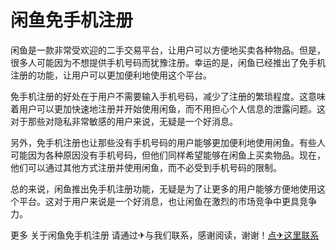 # 闲鱼免手机注册

闲鱼是一款非常受欢迎的二手交易平台，让用户可以方便地买卖各种物品。但是，很多人可能因为不想提供手机号码而犹豫注册。幸运的是，闲鱼已经推出了免手机注册的功能，让用户可以更加便利地使用这个平台。

免手机注册的好处在于用户不需要输入手机号码，减少了注册的繁琐程度。这意味着用户可以更加快速地注册并开始使用闲鱼，而不用担心个人信息的泄露问题。这对于那些对隐私非常敏感的用户来说，无疑是一个好消息。

另外，免手机注册也让那些没有手机号码的用户能够更加便利地使用闲鱼。有些人可能因为各种原因没有手机号码，但他们同样希望能够在闲鱼上买卖物品。现在，他们可以通过其他方式注册并使用闲鱼，而不必受到手机号码的限制。

总的来说，闲鱼推出免手机注册功能，无疑是为了让更多的用户能够方便地使用这个平台。这对于用户来说是一个好消息，也让闲鱼在激烈的市场竞争中更具竞争力。

更多 关于闲鱼免手机注册 请通过✈与我们联系，感谢阅读，谢谢！[点✈这里联系](https://b.k02.cc)